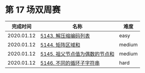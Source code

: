 # 第 17 场双周赛

**完成时间**|**名称**|**难度**
------------|--------|------------
2020.01.12|[5143. 解压缩编码列表](./5143.%20解压缩编码列表)|easy
2020.01.12|[5144. 矩阵区域和](./5144.%20矩阵区域和)|medium
2020.01.12|[5145. 祖父节点值为偶数的节点和](./5145.%20祖父节点值为偶数的节点和)|medium
2020.01.12|[5146. 不同的循环子字符串](./5146.%20不同的循环子字符串)|hard
